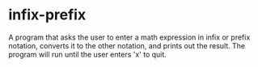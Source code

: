 # infix-prefix
A program that asks the user to enter a math expression in infix
or prefix notation, converts it to the other notation, and prints
out the result. The program will run until the user enters 'x' to
quit.
